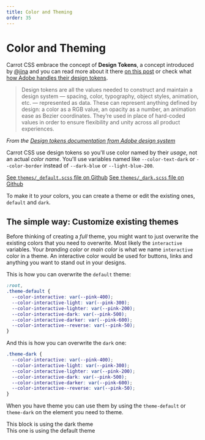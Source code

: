 ```yaml
---
title: Color and Theming
order: 35
---
```


# Color and Theming

Carrot CSS embrace the concept of **Design Tokens**, a concept introduced by [@jina](https://twitter.com/jina) and you can read more about it there [on this post](https://css-tricks.com/what-are-design-tokens/) or check what [how Adobe handles their design tokens](https://spectrum.adobe.com/page/design-tokens/).

> Design tokens are all the values needed to construct and maintain a design system — spacing, color, typography, object styles, animation, etc. — represented as data. These can represent anything defined by design: a color as a RGB value, an opacity as a number, an animation ease as Bezier coordinates. They’re used in place of hard-coded values in order to ensure flexibility and unity across all product experiences.

_From the [Design tokens documentation from Adobe design system](https://spectrum.adobe.com/page/design-tokens/)_

Carrot CSS use design tokens so you'll use color named by their _usage_, not an actual _color name_.
You'll use variables named like `--color-text-dark` or `--color-border` instead of `--dark-blue` or `--light-blue-200`.

[See `themes/_default.scss` file on Github](https://github.com/tomquinonero/carrot-css/blob/main/css/themes/_default.css)
[See `themes/_dark.scss` file on Github](https://github.com/tomquinonero/carrot-css/blob/main/css/themes/_dark.css)

To make it to _your_ colors, you can create a theme or edit the existing ones, `default` and `dark`.

## The simple way: Customize existing themes

Before thinking of creating a _full_ theme, you might want to just overwrite the existing colors that you need to overwrite. Most likely the `interactive` variables.
Your _branding color_ or _main color_ is what we name `interactive` color in a theme.
An interactive color would be used for buttons, links and anything you want to stand out in your designs.

This is how you can overwrite the `default` theme:

```css
:root,
.theme-default {
  --color-interactive: var(--pink-400);
  --color-interactive-light: var(--pink-300);
  --color-interactive-lighter: var(--pink-200);
  --color-interactive-dark: var(--pink-500);
  --color-interactive-darker: var(--pink-600);
  --color-interactive--reverse: var(--pink-50);
}
```

And this is how you can overwrite the `dark` one:

```css
.theme-dark {
  --color-interactive: var(--pink-400);
  --color-interactive-light: var(--pink-300);
  --color-interactive-lighter: var(--pink-200);
  --color-interactive-dark: var(--pink-500);
  --color-interactive-darker: var(--pink-600);
  --color-interactive--reverse: var(--pink-50);
}
```

When you have theme you can use them by using the `theme-default` or `theme-dark` on the element you need to theme.

<div class="preview theme-dark stack">
  <div class="box center">  
    This block is using the dark theme
  </div>
  <div class="box center theme-default">  
    This one is using the default theme
  </div>
</div>

